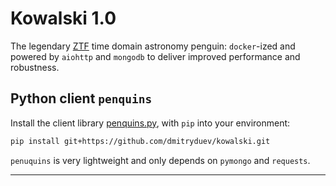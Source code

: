 # Kowalski 1.0

The legendary [ZTF](https://ztf.caltech.edu) time domain astronomy penguin: 
`docker`-ized and powered by `aiohttp` and `mongodb` to deliver improved performance and robustness.

## Python client `penquins`

Install the client library [penquins.py](https://github.com/dmitryduev/kowalski/blob/master/penquins.py), 
with `pip` into your environment:

```bash
pip install git+https://github.com/dmitryduev/kowalski.git
```

`penuquins` is very lightweight and only depends on `pymongo` and `requests`.

---
